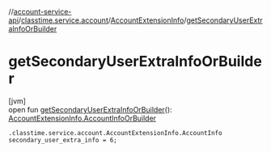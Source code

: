 //[account-service-api](../../../index.md)/[classtime.service.account](../index.md)/[AccountExtensionInfo](index.md)/[getSecondaryUserExtraInfoOrBuilder](get-secondary-user-extra-info-or-builder.md)

# getSecondaryUserExtraInfoOrBuilder

[jvm]\
open fun [getSecondaryUserExtraInfoOrBuilder](get-secondary-user-extra-info-or-builder.md)(): [AccountExtensionInfo.AccountInfoOrBuilder](-account-info-or-builder/index.md)

`.classtime.service.account.AccountExtensionInfo.AccountInfo secondary_user_extra_info = 6;`
